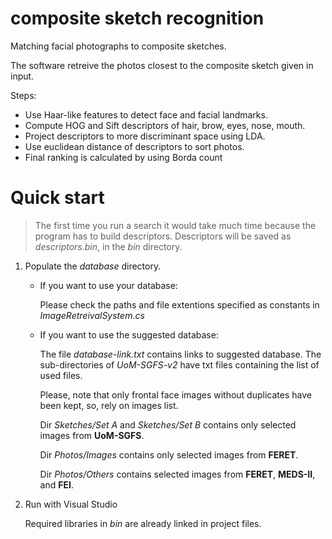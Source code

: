 # composite sketch recognition

Matching facial photographs to composite sketches.

The software retreive the photos closest to the composite sketch given in input.

Steps:
+ Use Haar-like features to detect face and facial landmarks.
+ Compute HOG and Sift descriptors of hair, brow, eyes, nose, mouth.
+ Project descriptors to more discriminant space using LDA.
+ Use euclidean distance of descriptors to sort photos.
+ Final ranking is calculated by using Borda count

# Quick start

> The first time you run a search it would take much time because the program has to build descriptors.
> Descriptors will be saved as _descriptors.bin_, in the _bin_ directory.

1) Populate the _database_ directory.

    + If you want to use your database:
    
      Please check the paths and file extentions specified as constants in _ImageRetreivalSystem.cs_

    + If you want to use the suggested database:

        The file _database-link.txt_ contains links to suggested database. The sub-directories of _UoM-SGFS-v2_ have txt files containing the list of used files.
        
        Please, note that only frontal face images without duplicates have been kept, so, rely on images list.

        Dir _Sketches/Set A_ and _Sketches/Set B_ contains only selected images from **UoM-SGFS**.

        Dir _Photos/Images_ contains only selected images from **FERET**.

        Dir _Photos/Others_ contains selected images from **FERET**, **MEDS-II**, and **FEI**.

        

2) Run with Visual Studio

    Required libraries in _bin_ are already linked in project files.
